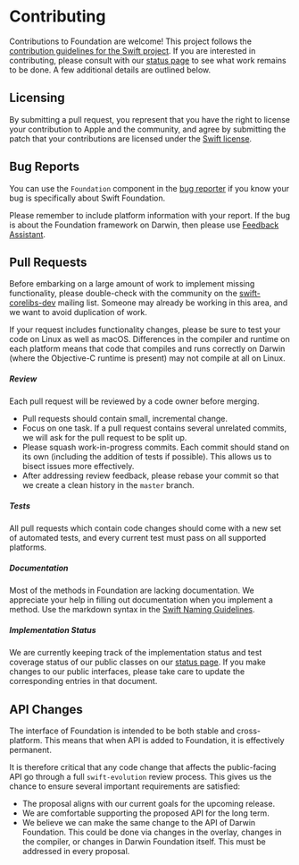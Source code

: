# Contributing

Contributions to Foundation are welcome! This project follows the [contribution guidelines for the Swift project](https://swift.org/contributing/#contributing-code). If you are interested in contributing, please consult with our [status page](Docs/Status.md) to see what work remains to be done. A few additional details are outlined below.

## Licensing

By submitting a pull request, you represent that you have the right to license your contribution to Apple and the community, and agree by submitting the patch that your contributions are licensed under the [Swift license](https://swift.org/LICENSE.txt).


## Bug Reports

You can use the `Foundation` component in the [bug reporter](https://bugs.swift.org) if you know your bug is specifically about Swift Foundation.

Please remember to include platform information with your report. If the bug is about the Foundation framework on Darwin, then please use [Feedback Assistant](https://feedbackassistant.apple.com).

## Pull Requests

Before embarking on a large amount of work to implement missing functionality, please double-check with the community on the [swift-corelibs-dev](https://lists.swift.org/mailman/listinfo/swift-corelibs-dev) mailing list. Someone may already be working in this area, and we want to avoid duplication of work.

If your request includes functionality changes, please be sure to test your code on Linux as well as macOS. Differences in the compiler and runtime on each platform means that code that compiles and runs correctly on Darwin (where the Objective-C runtime is present) may not compile at all on Linux.

##### Review

Each pull request will be reviewed by a code owner before merging.

* Pull requests should contain small, incremental change.
* Focus on one task. If a pull request contains several unrelated commits, we will ask for the pull request to be split up.
* Please squash work-in-progress commits. Each commit should stand on its own (including the addition of tests if possible). This allows us to bisect issues more effectively.
* After addressing review feedback, please rebase your commit so that we create a clean history in the `master` branch.

##### Tests

All pull requests which contain code changes should come with a new set of automated tests, and every current test must pass on all supported platforms.

##### Documentation

Most of the methods in Foundation are lacking documentation. We appreciate your help in filling out documentation when you implement a method. Use the markdown syntax in the [Swift Naming Guidelines](https://swift.org/documentation/api-design-guidelines.html#write-doc-comment).

##### Implementation Status
We are currently keeping track of the implementation status and test coverage status of our public classes on our [status page](Docs/Status.md). If you make changes to our public interfaces, please take care to update the corresponding entries in that document.

## API Changes

The interface of Foundation is intended to be both stable and cross-platform. This means that when API is added to Foundation, it is effectively permanent.

It is therefore critical that any code change that affects the public-facing API go through a full  `swift-evolution` review process. This gives us the chance to ensure several important requirements are satisfied:

* The proposal aligns with our current goals for the upcoming release.
* We are comfortable supporting the proposed API for the long term.
* We believe we can make the same change to the API of Darwin Foundation. This could be done via changes in the overlay, changes in the compiler, or changes in Darwin Foundation itself. This must be addressed in every proposal.
